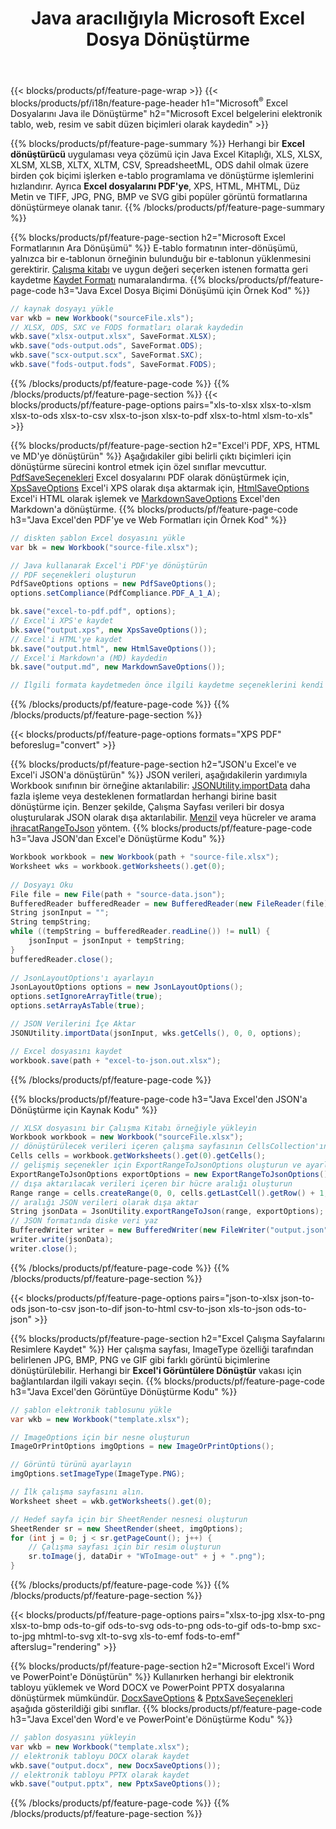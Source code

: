 ﻿---
title: Java aracılığıyla Microsoft Excel Dosya Dönüştürme 
url: /tr/java/conversion/
description: Yalnızca birkaç satır Java koduyla Excel XLS, XLSX, ODS, CSV'yi PDF, XPS, HTML, JPEG, HTML ve diğer birçok popüler biçime dönüştürün.
---
{{< blocks/products/pf/feature-page-wrap >}}
{{< blocks/products/pf/i18n/feature-page-header h1="Microsoft<sup>&reg;</sup> Excel Dosyalarını Java ile Dönüştürme" h2="Microsoft Excel belgelerini elektronik tablo, web, resim ve sabit düzen biçimleri olarak kaydedin" >}}

{{% blocks/products/pf/feature-page-summary %}}
Herhangi bir **Excel dönüştürücü** uygulaması veya çözümü için Java Excel Kitaplığı, XLS, XLSX, XLSM, XLSB, XLTX, XLTM, CSV, SpreadsheetML, ODS dahil olmak üzere birden çok biçimi işlerken e-tablo programlama ve dönüştürme işlemlerini hızlandırır. Ayrıca **Excel dosyalarını PDF'ye**, XPS, HTML, MHTML, Düz Metin ve TIFF, JPG, PNG, BMP ve SVG gibi popüler görüntü formatlarına dönüştürmeye olanak tanır.
{{% /blocks/products/pf/feature-page-summary %}}

{{% blocks/products/pf/feature-page-section h2="Microsoft Excel Formatlarının Ara Dönüşümü" %}}
E-tablo formatının inter-dönüşümü, yalnızca bir e-tablonun örneğinin bulunduğu bir e-tablonun yüklenmesini gerektirir. [Çalışma kitabı](https://apireference.aspose.com/cells/java/com.aspose.cells/Workbook) ve uygun değeri seçerken istenen formatta geri kaydetme [Kaydet Formatı](https://apireference.aspose.com/cells/java/com.aspose.cells/SaveFormat) numaralandırma.
{{% blocks/products/pf/feature-page-code h3="Java Excel Dosya Biçimi Dönüşümü için Örnek Kod" %}}

```cs
// kaynak dosyayı yükle
var wkb = new Workbook("sourceFile.xls");
// XLSX, ODS, SXC ve FODS formatları olarak kaydedin
wkb.save("xlsx-output.xlsx", SaveFormat.XLSX);
wkb.save("ods-output.ods", SaveFormat.ODS);
wkb.save("scx-output.scx", SaveFormat.SXC);
wkb.save("fods-output.fods", SaveFormat.FODS);

```
{{% /blocks/products/pf/feature-page-code %}}
{{% /blocks/products/pf/feature-page-section %}}
{{< blocks/products/pf/feature-page-options pairs="xls-to-xlsx xlsx-to-xlsm xlsx-to-ods xlsx-to-csv xlsx-to-json xlsx-to-pdf xlsx-to-html xlsm-to-xls" >}}


{{% blocks/products/pf/feature-page-section h2="Excel\'i PDF, XPS, HTML ve MD\'ye dönüştürün" %}}
Aşağıdakiler gibi belirli çıktı biçimleri için dönüştürme sürecini kontrol etmek için özel sınıflar mevcuttur. [PdfSaveSeçenekleri](https://apireference.aspose.com/cells/java/com.aspose.cells/PdfSaveOptions) Excel dosyalarını PDF olarak dönüştürmek için, [XpsSaveOptions](https://apireference.aspose.com/cells/java/com.aspose.cells/XpsSaveOptions) Excel'i XPS olarak dışa aktarmak için, [HtmlSaveOptions](https://apireference.aspose.com/cells/java/com.aspose.cells/HtmlSaveOptions) Excel'i HTML olarak işlemek ve [MarkdownSaveOptions](https://apireference.aspose.com/cells/java/com.aspose.cells/MarkdownSaveOptions) Excel'den Markdown'a dönüştürme. 
{{% blocks/products/pf/feature-page-code h3="Java Excel\'den PDF\'ye ve Web Formatları için Örnek Kod" %}}

```cs
// diskten şablon Excel dosyasını yükle
var bk = new Workbook("source-file.xlsx");

// Java kullanarak Excel'i PDF'ye dönüştürün
// PDF seçenekleri oluşturun
PdfSaveOptions options = new PdfSaveOptions();
options.setCompliance(PdfCompliance.PDF_A_1_A);

bk.save("excel-to-pdf.pdf", options);
// Excel'i XPS'e kaydet
bk.save("output.xps", new XpsSaveOptions());
// Excel'i HTML'ye kaydet
bk.save("output.html", new HtmlSaveOptions());
// Excel'i Markdown'a (MD) kaydedin
bk.save("output.md", new MarkdownSaveOptions());

// İlgili formata kaydetmeden önce ilgili kaydetme seçeneklerini kendi seçimine göre ayarlayabilir

```
{{% /blocks/products/pf/feature-page-code %}}
{{% /blocks/products/pf/feature-page-section %}}

{{< blocks/products/pf/feature-page-options formats="XPS PDF" beforeslug="convert" >}}

{{% blocks/products/pf/feature-page-section h2="JSON\'u Excel\'e ve Excel\'i JSON\'a dönüştürün" %}}
JSON verileri, aşağıdakilerin yardımıyla Workbook sınıfının bir örneğine aktarılabilir: [JSONUtility.importData](https://apireference.aspose.com/cells/java/com.aspose.cells/jsonutility#importData) daha fazla işleme veya desteklenen formatlardan herhangi birine basit dönüştürme için. Benzer şekilde, Çalışma Sayfası verileri bir dosya oluşturularak JSON olarak dışa aktarılabilir. [Menzil](https://apireference.aspose.com/cells/java/com.aspose.cells/range) veya hücreler ve arama [ihracatRangeToJson](https://apireference.aspose.com/cells/java/com.aspose.cells/jsonutility) yöntem.
{{% blocks/products/pf/feature-page-code h3="Java JSON\'dan Excel\'e Dönüştürme Kodu" %}}
```cs
Workbook workbook = new Workbook(path + "source-file.xlsx");
Worksheet wks = workbook.getWorksheets().get(0);
		
// Dosyayı Oku
File file = new File(path + "source-data.json");
BufferedReader bufferedReader = new BufferedReader(new FileReader(file));
String jsonInput = "";
String tempString;
while ((tempString = bufferedReader.readLine()) != null) {
	jsonInput = jsonInput + tempString; 
}
bufferedReader.close();
							
// JsonLayoutOptions'ı ayarlayın
JsonLayoutOptions options = new JsonLayoutOptions();
options.setIgnoreArrayTitle(true);
options.setArrayAsTable(true);

// JSON Verilerini İçe Aktar
JSONUtility.importData(jsonInput, wks.getCells(), 0, 0, options);

// Excel dosyasını kaydet
workbook.save(path + "excel-to-json.out.xlsx");

```
{{% /blocks/products/pf/feature-page-code %}}

{{% blocks/products/pf/feature-page-code h3="Java Excel\'den JSON\'a Dönüştürme için Kaynak Kodu" %}}
```cs
// XLSX dosyasını bir Çalışma Kitabı örneğiyle yükleyin
Workbook workbook = new Workbook("sourceFile.xlsx");
// dönüştürülecek verileri içeren çalışma sayfasının CellsCollection'ına erişin
Cells cells = workbook.getWorksheets().get(0).getCells();
// gelişmiş seçenekler için ExportRangeToJsonOptions oluşturun ve ayarlayın
ExportRangeToJsonOptions exportOptions = new ExportRangeToJsonOptions();
// dışa aktarılacak verileri içeren bir hücre aralığı oluşturun
Range range = cells.createRange(0, 0, cells.getLastCell().getRow() + 1, cells.getLastCell().getColumn() + 1);
// aralığı JSON verileri olarak dışa aktar
String jsonData = JsonUtility.exportRangeToJson(range, exportOptions);
// JSON formatında diske veri yaz
BufferedWriter writer = new BufferedWriter(new FileWriter("output.json"));
writer.write(jsonData);
writer.close();    

```
{{% /blocks/products/pf/feature-page-code %}}
{{% /blocks/products/pf/feature-page-section %}}

{{< blocks/products/pf/feature-page-options pairs="json-to-xlsx json-to-ods json-to-csv json-to-dif json-to-html csv-to-json xls-to-json ods-to-json" >}}

{{% blocks/products/pf/feature-page-section h2="Excel Çalışma Sayfalarını Resimlere Kaydet" %}}
Her çalışma sayfası, ImageType özelliği tarafından belirlenen JPG, BMP, PNG ve GIF gibi farklı görüntü biçimlerine dönüştürülebilir. Herhangi bir **Excel'i Görüntülere Dönüştür** vakası için bağlantılardan ilgili vakayı seçin.
{{% blocks/products/pf/feature-page-code h3="Java Excel\'den Görüntüye Dönüştürme Kodu" %}}
```cs
// şablon elektronik tablosunu yükle
var wkb = new Workbook("template.xlsx");

// ImageOptions için bir nesne oluşturun
ImageOrPrintOptions imgOptions = new ImageOrPrintOptions();

// Görüntü türünü ayarlayın
imgOptions.setImageType(ImageType.PNG);

// İlk çalışma sayfasını alın.
Worksheet sheet = wkb.getWorksheets().get(0);

// Hedef sayfa için bir SheetRender nesnesi oluşturun
SheetRender sr = new SheetRender(sheet, imgOptions);
for (int j = 0; j < sr.getPageCount(); j++) {
	// Çalışma sayfası için bir resim oluşturun
	sr.toImage(j, dataDir + "WToImage-out" + j + ".png");
}

```
{{% /blocks/products/pf/feature-page-code %}}
{{% /blocks/products/pf/feature-page-section %}}

{{< blocks/products/pf/feature-page-options pairs="xlsx-to-jpg xlsx-to-png xlsx-to-bmp ods-to-gif ods-to-svg ods-to-png ods-to-gif ods-to-bmp sxc-to-jpg mhtml-to-svg xlt-to-svg xls-to-emf fods-to-emf" afterslug="rendering" >}}

{{% blocks/products/pf/feature-page-section h2="Microsoft Excel\'i Word ve PowerPoint\'e Dönüştürün" %}}
Kullanırken herhangi bir elektronik tabloyu yüklemek ve Word DOCX ve PowerPoint PPTX dosyalarına dönüştürmek mümkündür. [DocxSaveOptions](https://apireference.aspose.com/cells/java/com.aspose.cells/DocxSaveOptions) & [PptxSaveSeçenekleri](https://apireference.aspose.com/cells/java/com.aspose.cells/PptxSaveOptions) aşağıda gösterildiği gibi sınıflar.
{{% blocks/products/pf/feature-page-code h3="Java Excel\'den Word\'e ve PowerPoint\'e Dönüştürme Kodu" %}}
```cs
// şablon dosyasını yükleyin
var wkb = new Workbook("template.xlsx");
// elektronik tabloyu DOCX olarak kaydet
wkb.save("output.docx", new DocxSaveOptions());
// elektronik tabloyu PPTX olarak kaydet
wkb.save("output.pptx", new PptxSaveOptions());

```
{{% /blocks/products/pf/feature-page-code %}}
{{% /blocks/products/pf/feature-page-section %}}